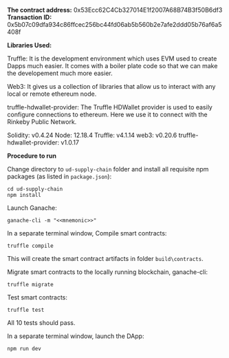 <b>The contract address:</b> 0x53Ecc62C4Cb327014E1f2007A68B74B3f50B6df3 <br>
<b>Transaction ID:</b> 0x5b07c09dfa934c86ffcec256bc44fd06ab5b560b2e7afe2ddd05b76af6a5408f

<b>Libraries Used:</b>

Truffle:
It is the development environment which uses EVM used to create Dapps much easier. It comes with a boiler plate code so that we can make the developement much more easier.

Web3:
It gives us a collection of libraries that allow us to interact with any local or remote ethereum node.

truffle-hdwallet-provider:
The Truffle HDWallet provider is used to easily configure connections to ethereum. Here we use it to connect with the Rinkeby Public Network.

Solidity: v0.4.24
Node: 12.18.4
Truffle: v4.1.14
web3: v0.20.6
truffle-hdwallet-provider: v1.0.17

<b>Procedure to run</b>

Change directory to ```ud-supply-chain``` folder and install all requisite npm packages (as listed in ```package.json```):

```
cd ud-supply-chain
npm install
```

Launch Ganache:

```
ganache-cli -m "<<mnemonic>>"
```

In a separate terminal window, Compile smart contracts:

```
truffle compile
```

This will create the smart contract artifacts in folder ```build\contracts```.

Migrate smart contracts to the locally running blockchain, ganache-cli:

```
truffle migrate
```

Test smart contracts:

```
truffle test
```

All 10 tests should pass.

In a separate terminal window, launch the DApp:

```
npm run dev
```
